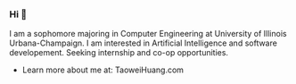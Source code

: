 ### Hi 👋

<!--
**taoweih/taoweih** is a ✨ _special_ ✨ repository because its `README.md` (this file) appears on your GitHub profile.
- 🔭 I’m currently working on ...
- 🌱 I’m currently learning ...
- 👯 I’m looking to collaborate on ...
- 🤔 I’m looking for help with ...
- 💬 Ask me about ...
- 📫 How to reach me: 
-->

I am a sophomore majoring in Computer Engineering at University of Illinois Urbana-Champaign. I am interested in Artificial Intelligence and software developement. Seeking internship and co-op opportunities.

- Learn more about me at: TaoweiHuang.com
